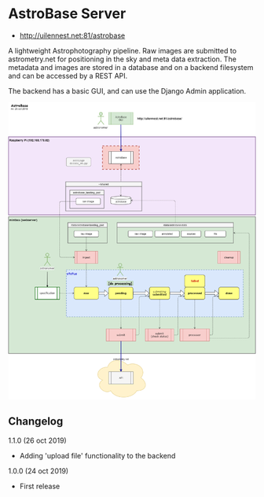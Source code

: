 # AstroBase Server

* http://uilennest.net:81/astrobase

A lightweight Astrophotography pipeline.
Raw images are submitted to astrometry.net for positioning in the sky and meta data extraction.
The metadata and images are stored in a database and on a backend filesystem and can be accessed by a REST API.

The backend has a basic GUI, and can use the Django Admin application.

<p align="center">
  <img src="https://github.com/nvermaas/MyAstroBase/blob/master/docs/AstroBase.png"/>
</p>

Changelog
-
1.1.0 (26 oct 2019)
* Adding 'upload file' functionality to the backend

1.0.0 (24 oct 2019)
* First release